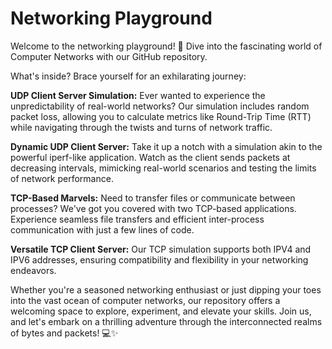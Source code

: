 # Networking Playground

Welcome to the networking playground! 🚀 Dive into the fascinating world of Computer Networks with our GitHub repository.

What's inside? Brace yourself for an exhilarating journey:

**UDP Client Server Simulation:** Ever wanted to experience the unpredictability of real-world networks? Our simulation includes random packet loss, allowing you to calculate metrics like Round-Trip Time (RTT) while navigating through the twists and turns of network traffic.

**Dynamic UDP Client Server:** Take it up a notch with a simulation akin to the powerful iperf-like application. Watch as the client sends packets at decreasing intervals, mimicking real-world scenarios and testing the limits of network performance.

**TCP-Based Marvels:** Need to transfer files or communicate between processes? We've got you covered with two TCP-based applications. Experience seamless file transfers and efficient inter-process communication with just a few lines of code.

**Versatile TCP Client Server:** Our TCP simulation supports both IPV4 and IPV6 addresses, ensuring compatibility and flexibility in your networking endeavors.

Whether you're a seasoned networking enthusiast or just dipping your toes into the vast ocean of computer networks, our repository offers a welcoming space to explore, experiment, and elevate your skills. Join us, and let's embark on a thrilling adventure through the interconnected realms of bytes and packets! 💻✨
